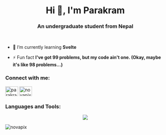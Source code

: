<h1 align="center">Hi 👋, I'm Parakram</h1>
<h3 align="center">An undergraduate student from Nepal</h3>
<br>

- 🌱 I’m currently learning **Svelte**
  
- ⚡ Fun fact **I've got 99 problems, but my code ain't one. (Okay, maybe it's like 98 problems...)**

<h3 align="left">Connect with me:</h3>
<p align="left">
<a href="https://linkedin.com/in/parakramkharel" target="blank"><img align="center" src="https://raw.githubusercontent.com/rahuldkjain/github-profile-readme-generator/master/src/images/icons/Social/linked-in-alt.svg" alt="parakramkharel" height="30" width="40" /></a>
<a href="https://www.leetcode.com/novapix" target="blank"><img align="center" src="https://raw.githubusercontent.com/rahuldkjain/github-profile-readme-generator/master/src/images/icons/Social/leet-code.svg" alt="novapix" height="30" width="40" /></a>
</p>

<h3 align="left">Languages and Tools:</h3>
<p align="center">
  <a href="https://go-skill-icons.vercel.app/">
    <img src="https://go-skill-icons.vercel.app/api/icons?i=arch,debian,git,python,github,docker,c,cpp,html,css,js,bootstrap,vscode,php,phpstorm&perline=5" />
  </a>
</p>

<p><img align="center" src="https://github-readme-stats-five-ashy-35.vercel.app/api/top-langs/?username=novapix&layout=compact&theme=blue-green" alt="novapix" /></p>

